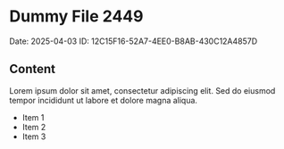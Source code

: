 # Dummy File 2449

Date: 2025-04-03
ID: 12C15F16-52A7-4EE0-B8AB-430C12A4857D

## Content

Lorem ipsum dolor sit amet, consectetur adipiscing elit.
Sed do eiusmod tempor incididunt ut labore et dolore magna aliqua.

* Item 1
* Item 2
* Item 3


